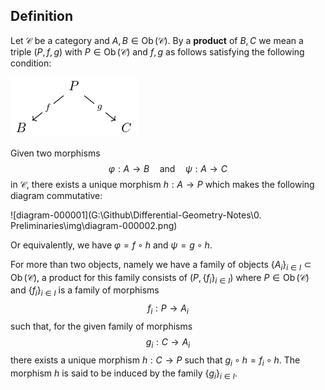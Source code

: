 ## Definition

Let $\mathcal{C}$ be a category and $A,B \in \operatorname{Ob}(\mathcal{C})$. By a **product** of $B,C$ we mean a triple $(P,f,g)$ with $P \in \operatorname{Ob}(\mathcal{C})$ and $f,g$ as follows satisfying the following condition:

![diagram-000001](img\diagram-000001.png)

Given two morphisms
$$
\varphi: A \to B \quad \text{and} \quad \psi: A \to C
$$
in $\mathcal{C}$, there exists a unique morphism $h: A \to P$ which makes the following diagram commutative:

![diagram-000001](G:\Github\Differential-Geometry-Notes\0. Preliminaries\img\diagram-000002.png)

Or equivalently, we have $\varphi=f \circ h$ and $\psi = g \circ h$.

For more than two objects, namely we have a family of objects $\{A_i\}_{i \in I}\subset\operatorname{Ob}(\mathcal{C})$, a product for this family consists of $(P,\{f_i\}_{i\in{I}})$ where $P \in \operatorname{Ob}(\mathcal{C})$ and $\{f_i\}_{i\in{I}}$ is a family of morphisms
$$
f_i:P \to A_i
$$
such that, for the given family of morphisms
$$
g_i:C \to A_i
$$
there exists a unique morphism $h: C \to P$ such that $g_i \circ h = f_i \circ h$. The morphism $h$ is said to be induced by the family $\{g_i\}_{i \in I}$.
